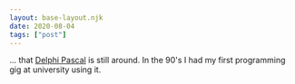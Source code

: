 ```yaml
---
layout: base-layout.njk
date: 2020-08-04
tags: ["post"]
---
```


... that [Delphi Pascal](https://www.embarcadero.com/de/products/delphi) is still around. In the 90's I had my first programming gig at university using it.
